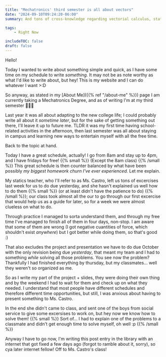 ```yaml
---
title: "Mechatronics' third semester is all about vectors"
date: "2024-09-10T09:24:20-06:00"
summary: And tons of cross-knowledge regarding vectorial calculus, statics and electromagnetism

tags:
    - Right Now

includeTOC: false
draft: false
---
```


Hello!

Today I wanted to write about something simple and quick, as I have some time on my schedule to write _something._ It may not be as note worthy as what I'd like to write about, but hey! This is my website and I can do whatever I want >:D

So anyway, as stated in my [About Me]({{% ref "/about-me" %}}) page I am currently taking a Mechatronics Degree, and as of writing I'm at my third semester 🥳🥳🥳

Last year it was all about adapting to the new college life; I could probably write all about it _sometime later_, but for the sake of getting something out there, I'll leave it up to future me. TLDR it was my first time having school-related activities in the afternoon, then last semester was all about staying in campus and learning new ways to entertain myself with all the free time.

Back to the topic at hand.

Today I have a great schedule, actually! I go from 8am and stay up to 4pm, and I have fridays for free! {{% small %}} (Except the 8am class) {{% /small %}} This great schedule is then counter balanced by what have been possibly _my biggest homework churn I've ever experienced._ Let me explain.

My statics teacher, who I'll refer to as Ms. Castro, left us tons of excercises last week for us to do due yesterday, and she hasn't explained us well how to do them {{% small %}} (or at least didn't have the patience to do) {{% /small %}}; our class took almost all the our to go through our first excercise that would help us as a guide for later, so for a week we were almost clueless on what to do.

Through practice I managed to sorta understand them, and through my free time I've managed to finish all of them in four days, non-stop. I am aware that some of them are wrong (I got negative cuantities of force, which shouldn't exist _anywhere_) but I got better while doing them, so that's good :)

That also excludes the project and presentation we have to do due October with the only revision being due _yesterday_, that meant my team and I had to something _while_ solving all those problems. You see now the problem? Thankfully I had finished everything by thursday, but my classmates... well they weren't so organized as me.

So as I write my part of the project + slides, they were doing their own thing and by the weekend I had to wait for them and check up on what they needed. I understand that most people have different schedules and therefore different time opportunities, but still, I was anxious about having to present something to Ms. Castro.

In the end she didn't came to class, and sent one of the boys from social service to give some excersises to work on, but hey now we know how to solve them! {{% small %}} Sort of... I had to explain one of the problems to a classmate and didn't get enough time to solve myself, oh well :p {{% /small %}}

Anyway I have to go now, I'm writing this post entry in the library with an internet that got fixed a few days ago (forgot to ramble about it, sorry), so cya later internet fellow! Off to Ms. Castro's class!

